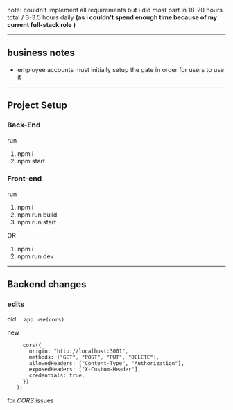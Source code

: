 
note: couldn't implement all requirements but i did *most* part in 18-20 hours total / 3-3.5 hours daily **(as i couldn't spend enough time because of my current full-stack role )**

---

## business notes
- employee accounts must initially setup the gate in order for users to use it


---
## Project Setup
### Back-End
run 
1) npm i   
2) npm start

### Front-end
run
1) npm i
2) npm run build
3) npm run start

OR
1) npm i
2) npm run dev


---

## Backend changes
### edits

 old 
```	  app.use(cors) ```

new
 ```app.use(
      cors({
        origin: "http://localhost:3001",
        methods: ["GET", "POST", "PUT", "DELETE"],
        allowedHeaders: ["Content-Type", "Authorization"],
        exposedHeaders: ["X-Custom-Header"],
        credentials: true,
      })
    );
  ``` 

for *CORS* issues


